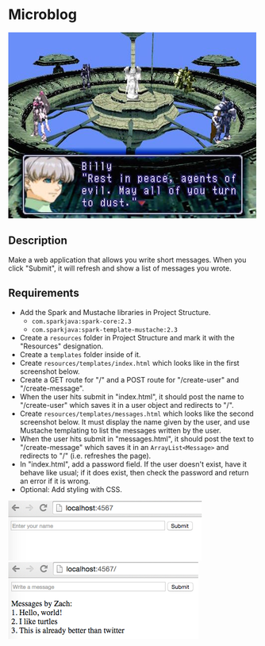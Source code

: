 # Microblog

![screenshot](screenshot.jpg)

## Description

Make a web application that allows you write short messages. When you click "Submit", it will refresh and show a list of messages you wrote.

## Requirements

* Add the Spark and Mustache libraries in Project Structure.
  * `com.sparkjava:spark-core:2.3`
  * `com.sparkjava:spark-template-mustache:2.3`
* Create a `resources` folder in Project Structure and mark it with the "Resources" designation.
* Create a `templates` folder inside of it.
* Create `resources/templates/index.html` which looks like in the first screenshot below.
* Create a GET route for "/" and a POST route for "/create-user" and "/create-message".
* When the user hits submit in "index.html", it should post the name to "/create-user" which saves it in a user object and redirects to "/".
* Create `resources/templates/messages.html` which looks like the second screenshot below. It must display the name given by the user, and use Mustache templating to list the messages written by the user.
* When the user hits submit in "messages.html", it should post the text to "/create-message" which saves it in an `ArrayList<Message>` and redirects to "/" (i.e. refreshes the page).
* In "index.html", add a password field. If the user doesn't exist, have it behave like usual; if it does exist, then check the password and return an error if it is wrong.
* Optional: Add styling with CSS.

![screenshot 1](screenshot1.png)
![screenshot 2](screenshot2.png)
